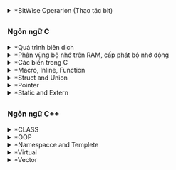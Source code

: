 <details>
  <summary>*BitWise Operarion (Thao tác bit)</summary>

- AND (Biểu thức AND): Ký hiệu: `&`.
  | A | B | A & B |
  |---|---|:---:|
  |0|0| 0|
  |0|1| 0|
  |1|0| 0|
  |1|1| 1|
  ```c
  unsigned int a = 5;  // 0101
  unsigned int b = 3;  // 0011
  unsigned int result = a & b;  // 0001
  ```
- OR (Biểu thức OR): Ký hiệu: `|`.
  | A | B | A \| B |
  |---|---|:---:|
  |0|0| 0|
  |0|1| 1|
  |1|0| 1|
  |1|1| 1|
  ```c
  unsigned int a = 5;  // 0101
  unsigned int b = 3;  // 0011
  unsigned int result = a | b;  // 0111
  ```
- XOR (Biểu thức XOR): Ký hiệu: `^`.
  | A | B | A ^ B |
  |---|---|:---:|
  |0|0| 0|
  |0|1| 1|
  |1|0| 1|
  |1|1| 0|
  ```c
  unsigned int a = 5;  // 0101
  unsigned int b = 3;  // 0011
  unsigned int result = a ^ b;  // 0110
  ```
- NOT (Biểu thức NOT): Ký hiệu: `~`, thực hiện phép NOT bit, đảo ngược tất cả các bit của số.
  | A | ~ A |
  |--|:---:|
  |0| 1|
  |1| 0|
  ```c
  unsigned int a = 5;  // 0101
  unsigned int result = ~a;  // 1010 (đảo ngược các bit)
  ```
- Left Shift (Dịch trái): Ký hiệu: `<<`.
  ```c
  unsigned int a = 5;  // 0101
  unsigned int result = a << 2;  // 010100 (dịch trái 2 vị trí)
  ```
- Right Shift (Dịch phải): Ký hiệu: `>>`.
  ```c
  unsigned int a = 5;  // 0101
  unsigned int result = a >> 2;  // 0001 (dịch phải 2 vị trí)
  ```
- Left Shift và Assign (Dịch trái và gán): Ký hiệu: `<<=`, dịch trái các bit của số `a` đi `b` vị trí và gán lại giá trị cho `a`.
  `a <<= b;`
- Right Shift và Assign (Dịch phải và gán): Ký hiệu: `>>=`, dịch phải các bit của số `a` đi `b` vị trí và gán lại giá trị cho `a`.
  `a >>= b;`
- Bitwise AND và Assign (AND bit và gán): Ký hiệu: `&=`, thực hiện phép AND bit trên từng cặp bit của hai số và gán lại giá trị cho `a`.
  `a &= b;`
- Bitwise OR và Assign (OR bit và gán): Ký hiệu: `|=`, thực hiện phép OR bit trên từng cặp bit của hai số và gán lại giá trị cho `a`.
  `a |= b;`
- Bitwise XOR và Assign (XOR bit và gán): Ký hiệu: `^=`, thực hiện phép XOR bit trên từng cặp bit của hai số và gán lại giá trị cho `a`.
`a ^= b;`
</details>
 
 ##

### Ngôn ngữ C

<details>
  <summary>*Quá trình biên dịch</summary>
	
Quy trình dịch là quá trình chuyển đổi từ ngôn ngữ bậc cao (NNBC) (C/C++, Pascal, Java, C#…) sang ngôn ngữ đích (ngôn ngữ máy) để máy tính có thể hiểu và thực thi. Ngôn ngữ lập trình C là một ngôn ngữ dạng biên dịch. Chương trình được viết bằng C muốn chạy được trên máy tính phải trải qua một quá trình biên dịch để chuyển đổi từ dạng mã nguồn sang chương trình dạng mã thực thi.
	
### Quá trình biên dịch bao gồm 4 giai đoạn:
	
- **_Pre-processor (Giai đoạn tiền xử lý):_** Nhận mã nguồn và xóa bỏ các dòng comments, xử lý các chỉ thị tiền xử lý có bắt đầu bằng kí hiệu `#`. Như `#include` (thay thế mã chương trình của một tệp tiêu để vào mã nguồn cần dịch), `#define` (thay thế bằng giá trị cụ thể tại mỗi nơi sử dụng trong chương trình).
	-  Sau khi qua quá trình tiền xử lý thì file code lúc này sẽ có dạng `.i`.
	-  Dùng lệnh `gcc -E filename.c -o filename.i` hoặc `gcc -E filename.c` để xem code sau khi qua quá trình preprocessor.
- **_Compiler (Giai đoạn dịch NNBC sang ngôn ngữ Assembly):_** Kiểm tra các kiểu dữ liệu có lỗi hay không, phân tích cú pháp (syntax) của mã nguồn NNBC và tối ưu code.
	-  Quá trình này sẽ biên dịch từ code `.i` sang ngôn ngữ assembly `.s`.
	-  Dùng lệnh `gcc -S -o filename.s filename.c` để có thể xem code sau quá tình compiler.
- **_Assembler (Giai đoạn dịch ngôn ngữ Assembly sang ngôn ngữ máy):_** Biên dịch ngôn ngữ Assembly sang ngôn ngữ máy (0 và 1). Và tạo ra tệp tin Object `.o` or `.obj`.
	-  Dùng lệnh `gcc -c filename.c -o filename.o` để tạo ra file ".o" và dùng lệnh `objdump -d -Mintel filename.o` để xem code.
- **_Linker (Giải đoạn liên kết):_** Trong giai đoạn này mã máy của một chương trình `.o` dịch từ nhiều nguồn (file .c hoặc file thư viện .lib) được liên kết lại với nhau để tạo thành chương trình đích nhất. Mã máy của các hàm thư viện gọi trong chương trình cũng được đưa vào chương trình cuối trong giai đoạn này. Chính vì vậy mà các lỗi liên quan đến việc gọi hàm hay sử dụng biến tổng thể mà không tồn tại sẽ bị phát hiện. Kể cả lỗi viết chương trình chính không có hàm main() cũng được phát hiện trong liên kết.
	- File sau khi được gộp lại thì sẽ có đuôi mở rộng Executable `.exe`, còn trên Linux và MacOs thì có thể có đuối theo chỉ định hoặc không có đuôi mở rộng.

- Để chạy file code C trên `terminal` dùng lệnh `gcc -o filename filename.c` đẻ tạo ra tệp thực thi, sau đó dùng lệnh `./filename` để chạy tệp thực thi đó.

### Boot Mode

- Cấp nguồn:
  - Khi cấp nguồn cho vi điều khiển, nó sẽ bắt đầu quá trình khởi động.
  - Lúc này các thanh ghi và bộ nhớ của vi điều khiển sẽ có giá trị không xác định.
- Tạo Stack Pointer(SP):
  - Stack Pointer(SP) là một thanh ghi đặc biệt để quản lý ngăn xếp(stack).
  - Giá trị ban đầu của SP thường được thiết lập tại địa chỉ nhất định trong bộ nhớ.
  - Quá trình thiết lập SP có thể thực hiện thông qua việc gán giá trị một địa chỉ cố định vào thanh ghi SP.
- Tạo Program Counter(PC):
  - Là một thanh ghi đặt biệt dùng để lưu địa chỉ của lệnh hiện tại được thực thi.
  - Giá trị ban đầu của PC thường được thiết lập là địa chỉ bắt đầu của chương trình
  - Quá trình thiệt lập PC thực hiện thông qua việc gán giá trị địa chỉ bắt đầu của chương trình vào thanh ghi PC
- Khởi động chương trình:
  - Sau khi SP và PC được khởi tạo thì chương trình chính bắt đầu khởi động
  - Vi điều khiển sẽ đọc từng câu lệnh và thực thi nó.
  - Nó sẽ thực hiện các lệnh tiếp theo bằng cách tăng giá trị của PC để trỏ đế địa chỉ lệnh tiếp theo
  - Bước nhảy của địa chỉ tùy thuộc vào vi điều khiển (Ví dụ: vđk 8bit thì mỗi lần nhảy thì PC sẽ trỏ tới địa chỉ lên 1byte, tương tự 16bit sẽ là 2 bytes)
  - Trong quá trình chạy, nếu gặp lệnh gọi hàm con thì VĐK sẽ tạo ra một ngăn xếp mới để lưu trữ các biến cục bộ và thông tin của hàm đó.
    - Lúc này, giá trị của SP sẽ lưu lại địa chỉ của câu lệnh hiện tại và giá trị của PC sẽ trỏ tới địa chỉ bắt đầu của hàm con đó và thực thi .
    - Sau khi chạy xong trả về kết quả. Thì ngăn xếp đó sẽ được giải phóng, PC sẽ được gán thành địa chỉ của SP trước đó và tiếp tục thực hiện chương trình.
- **_Ví dụ:_** Chương trình trên VĐK 32bits và địa chỉ của hàm ham() là 0x0000ff00.
  ```C
  #include<stdio.h>
  void ham() {
    	int a = 5;
  }
  int main() {
    	int b = ham();
    	printf("%d", b);
  }
  ```
  - Địa chỉ 0x00000000: Khởi động chương trình.
  - Địa chỉ 0x00000004: Khởi tạo SP với giá trị không xác định.
  - Địa chỉ 0x00000008: Khởi tạo PC với địa chỉ bắt đầu của hàm main(), và PC có giá trị là 0x00000008. SP không thay đổi.
    - Địa chỉ 0x0000000C: PC trỏ tới lệnh trong hàm main() và có địa chỉ là 0x0000000C. SP không thay đổi.
    - Địa chỉ 0x00000010: PC trỏ tới lệnh gọi hàm ham(). PC có địa chỉ là 0x00000010, và SP được gán địa chỉ là 0x00000010 để sau khi chạy xong hàm ham(), PC có thể lấy địa chỉ của SP để chạy tiếp chương trình.
    - Địa chỉ 0x0000FF00: PC trỏ tới địa chỉ bắt đầu của hàm ham(), và PC có địa chỉ là 0x0000FF00. SP vẫn giữ nguyên giá trị là 0x00000010.
    - Địa chỉ 0x0000FF04: PC tiếp tục nhảy thêm 4 byte đối với địa chỉ trước đó để thực hiện lệnh int a = 5, địa chỉ PC lúc này là 0x0000FF04. SP vẫn giữ nguyên giá trị là 0x00000010. Sau khi chạy xong hàm, PC sẽ quay trở lại địa chỉ của SP, tức là 0x00000010.
    - Địa chỉ 0x00000014: PC trỏ tới lệnh printf("%d", b);. Lúc này, địa chỉ PC sẽ là 0x00000014, và SP vẫn giữ nguyên giá trị là 0x00000010.

</details>

<details>
  <summary>*Phân vùng bộ nhớ trên RAM, cấp phát bộ nhớ động</summary>
	
<h3>Phân vùng bộ nhớ trên RAM, cấp phát bộ nhớ động</h3>

|          Stack          |
| :---------------------: |
|            ↓            |
|            ↑            |
|          Heap           |
| Bss(Uninitialized data) |
| Data(Initialized data)  |
|          Text           |

- **_Text:_** Quyền truy cập chỉ có thể Read
  - Chứa khai báo các hằng số(.rodata)
  - Nó chưa lệnh thực thi nên tránh sửa đổi instruction
- **_Data:_** Quyền truy cập Read-Write
  - Chứa biến toàn cục hoặc biến static: Có giá trị khởi tạo khác 0
  - Được giải phóng khi kết thúc chương trình
- **_Bss:_** Quyền truy cập Read-Write
  - Chứa biến toàn cục hoặc các biến static: Có giá trị khởi tạo bằng 0 hoặc không khởi tạo
  - Được giải phóng khi kết thúc chương trình
- **_Stack:_** Quyền truy cập là Read-Write.
  - Được sử dụng cấp phát cho biến local, input parameter của hàm,...
  - Sẽ được giải phóng khi ra khỏi block code/hàm
- **_Heap:_** Quyền truy cập là Read-Write. - Được sử dụng để cấp phát bộ nhớ động như: Malloc, Calloc,... - Sẽ được giải phóng khi gọi hàm free,... ### So sánh Stack và Heap? - Bộ nhớ: Bộ nhớ Heap và bộ nhớ Stack bản chất đều cùng là vùng nhớ được tạo ra và lưu trữ trong RAM khi chương trình được thực thi. - Stack được dùng để lưu trữ các biến cục bộ trong hàm, tham số truyền vào... Truy cập vào bộ nhớ này rất nhanh và được thực thi khi chương trình được biên dịch. - Heap được dùng để lưu trữ vùng nhớ cho những biến con trỏ được cấp phát động bởi các hàm malloc - calloc - realloc (trong C) - Kích thước vùng nhớ: - Stack: kích thước của bộ nhớ Stack là cố định, tùy thuộc vào từng hệ điều hành, ví dụ hệ điều hành Windows là 1 MB, hệ điều hành Linux là 8 MB (lưu ý là con số có thể khác tùy thuộc vào kiến trúc hệ điều hành của bạn). - Heap: kích thước của bộ nhớ Heap là không cố định, có thể tăng giảm do đó đáp ứng được nhu cầu lưu trữ dữ liệu của chương trình. - Đặc điểm vùng nhớ - Stack: vùng nhớ Stack được quản lý bởi hệ điều hành, dữ liệu được lưu trong Stack sẽ tự động hủy khi hàm thực hiện xong công việc của mình. - Heap: Vùng nhớ Heap được quản lý bởi lập trình viên (trong C hoặc C++), dữ liệu trong Heap sẽ không bị hủy khi hàm thực hiện xong, điều đó có nghĩa bạn phải tự tay hủy vùng nhớ bằng câu lệnh free (trong C), và delete hoặc delete [] (trong C++), nếu không sẽ xảy ra hiện tượng rò rỉ bộ nhớ. ### Lưu ý: - Việc tự động dọn vùng nhớ còn tùy thuộc vào trình biên dịch trung gian. - Vấn đề lỗi xảy ra đối với vùng nhớ Stack: Bởi vì bộ nhớ Stack cố định nên nếu chương trình bạn sử dụng quá nhiều bộ nhớ vượt quá khả năng lưu trữ của Stack chắc chắn sẽ xảy ra tình trạng tràn bộ nhớ Stack (Stack overflow), các trường hợp xảy ra như bạn khởi tạo quá nhiều biến cục bộ, hàm đệ quy vô hạn,.. - Ví dụ về tràn bộ nhớ stack với hàm đệ quy vô hạn:
`C
		int foo(int x){
			printf("De quy khong gioi han\n");
			return foo(x);
		}
		` - Vấn đề lỗi xảy ra đối với vùng nhớ Heap: Nếu bạn liên tục cấp phát vùng nhớ mà không giải phóng thì sẽ bị lỗi tràn vùng nhớ Heap (Heap overflow). Nếu bạn khởi tạo một vùng nhớ quá lớn mà vùng nhớ Heap không thể lưu trữ một lần được sẽ bị lỗi khởi tạo vùng nhớ Heap thất bại. - Ví dụ trường hợp khởi tạo vùng nhớ Heap quá lớn:
`C 
		int *A = (int *)malloc(18446744073709551615); 
		` ### Các cách sử dụng malloc, calloc, realloc, free: - **_Malloc:_** Cấp phát bộ nhớ động chưa có giá trị khởi tạo cho mỗi phần tử, trả về con trỏ NULL khi cấp phát thành công
`C 
	void* malloc(size_t size);
	` - **_Calloc:_** Cấp phát bộ nhớ động có giá trị khởi tạo ban đầu của mỗi phần tử đều là 0, trả về con trỏ NULL khi cấp phát thành công
`C
	void* calloc(size_t num, size_t size);
	` - **_Realloc:_** Thay đổi kích thước bộ nhớ của bộ nhớ đã được cấp phát trước đó của Malloc và Calloc, trả về con trỏ NULL khi thay đổi thành công
`C
	void* realloc(void* ptr, size_t size);
	` - **_Free:_** Giải phóng bộ nhớ đã được cấp phát bằng Malloc, Calloc, Realloc sau khi sử dụng xong, không có trả về
`C
	void free(void* ptr);
	`
</details>

<details>
  <summary>*Các biến trong C</summary>
	
- Biến số nguyên (Integer Variables): Lưu trữ giá trị số nguyên không có phần thập phân.
	`int age = 25;`
- Biến số thực (Floating-point Variables): Lưu trữ giá trị số thực có phần thập phân.
	`float pi = 3.14;`
- Biến dấu chấm động (Floating-point Variables): Lưu trữ giá trị số thực có độ chính xác cao hơn float.
    `double pi = 3.14159;`
- Biến dài (Long Variables): Lưu trữ giá trị số nguyên có phạm vi mở rộng so với int.
    `long population = 1000000;`
- Biến ngắn (Short Variables): Lưu trữ giá trị số nguyên có phạm vi nhỏ hơn so với int.
    `short temperature = -10;`
- Biến ký tự (Character Variables): Lưu trữ một ký tự.
	`char grade = 'A';`
- Biến chuỗi ký tự (String Variables): Lưu trữ một chuỗi các ký tự.
	`char name[] = "John";`
- Biến boolean (Boolean Variables): Lưu trữ giá trị đúng (1) hoặc sai (0).
	`int isTrue = 1;`
- Con trỏ (Pointer Variables): Lưu trữ địa chỉ của một biến hoặc vùng nhớ.
	`int* ptr = NULL;`
- Biến mảng (Array Variables): Lưu trữ nhiều giá trị trong một biến duy nhất.
	`int numbers[] = {1, 2, 3, 4, 5};`
- Biến kích thước (Size Variables): Lưu trữ giá trị kích thước của các đối tượng trong bộ nhớ.
    ```size_t length = 10;```
- Biến không đổi (Constant Variables): Lưu trữ giá trị không thay đổi trong suốt thời gian chương trình chạy.
    ```const int MAX_VALUE = 100;```
- Biến từ khóa (Keyword Variables): Lưu trữ giá trị trùng với các từ khóa được định nghĩa trong ngôn ngữ C.
    ```int int = 5;```
- Biến từ xa (Extern Variables):Khai báo một biến đã được định nghĩa trong một tệp tin khác.
    ```extern int globalVar;```
- Biến có phạm vi tĩnh (Static Scope Variables): Lưu trữ giá trị trong suốt vòng đời của biến và chỉ có thể truy cập trong phạm vi của một hàm hoặc tệp tin.
    ```static int count = 0;```
- Biến hệ thống (System Variables): Lưu trữ thông tin đối với chương trình chạy, như số lượng tham số dòng lệnh và danh sách tham số.
    ```int argc; char** argv;```
- Biến môi trường (Environment Variables): Lưu trữ thông tin môi trường hệ thống như đường dẫn, biến cấu hình, v.v.
    `char* path = getenv("PATH");`
- Biến vô kiểu (Void Variables): Lưu trữ một địa chỉ bất kỳ và có thể chuyển đổi thành bất kỳ kiểu con trỏ nào.
	`void* ptr;`
- Biến hằng số từ xa (Extern Constant Variables): Khai báo một hằng số đã được định nghĩa trong một tệp tin khác.
    `extern const int MAX_VALUE;`
- Biến gần (Auto Variables): Được sử dụng để chỉ ra rằng một biến cục bộ tự động sẽ được tạo ra.
 	`auto int x = 5;`
- Biến trình tự (Sequence Variables): Chỉ định rằng một biến thường được truy cập nhanh chóng và thường xuyên.
    `register int counter = 0;`
- Biến quyền (Qualifier Variables): Đánh dấu biến có thể thay đổi mà không cần thông báo và không nên tối ưu hóa.
   	`volatile int status;`
- Biến tĩnh (Static Variables): Lưu trữ giá trị trong suốt vòng đời của chương trình và giá trị được duy trì ngay cả khi hàm hoặc khối lệnh kết thúc.
	```static int count = 0;```
- Biến tĩnh cục bộ (Local Static Variables): Lưu trữ giá trị trong suốt vòng đời của biến, nhưng chỉ có thể truy cập trong phạm vi của một hàm.
    ```C
    void function() {
        static int count = 0;
        // ...
    }
    ```
- Biến toàn cục (Global Variables): Khai báo ngoài hàm. Lưu trữ giá trị có thể truy cập từ bất kỳ đâu trong chương trình.
	```int globalVar = 10;```
- Biến cục bộ (Local Variables): Khai báo trong hàm. Lưu trữ giá trị chỉ có thể truy cập trong phạm vi của một hàm hoặc khối lệnh.
	```C
	void function() {
    	int localVar = 5;
   		// ...
	} 
	```
- Biến tên (Label Variables): Đánh dấu một vị trí trong mã chương trình để nhảy đến khi sử dụng lệnh goto.
    ```C
    goto label;
    // ...
    label:
        // ...
    ```
- Biến tham chiếu (Reference Variables): Lưu trữ một tham chiếu đến một biến đã tồn tại, cho phép thay đổi giá trị của biến qua tham chiếu.
    ```C
    int x = 10;
    int& ref = x;
    ```
- Biến hàm (Function Variables): Lưu trữ địa chỉ của một hàm và cho phép gọi hàm thông qua con trỏ.
    ```C
    int (*func_ptr)(int, int);
    int sum(int a, int b) {
        return a + b;
    }
    func_ptr = sum;
    ```
- Biến cấu trúc (Structure Variables): Lưu trữ các thành phần có liên quan vào một biến.
    ```
    struct Person {
        char name[20];
        int age;
    };
    struct Person p1;
	```
- Biến cấu trúc mở rộng (Extended Structure Variables): Lưu trữ các thành phần có liên quan vào một biến và mở rộng chức năng của cấu trúc.
    ```C
    struct Person {
        char name[20];
        int age;
    } p1;
    ```
- Biến liên kết (Union Variables): Lưu trữ giá trị của một thành phần trong một thời điểm.
    ```
    union Data {
        int x;
        float y;
    };
    union Data data;
    ```
- Biến liệt kê (Enumeration Variables): Lưu trữ một trong các giá trị được xác định trước từ một tập hợp các giá trị có tên.
    ```
    enum Color {
        RED,
        GREEN,
        BLUE
    };
	enum Color c = BLUE;
- Biến kiểu định danh (Typedef Variables): Tạo ra một tên mới cho một kiểu dữ liệu đã tồn tại để sử dụng dễ dàng hơn.
    ```C
    typedef int Integer;
    Integer number = 42;
	```
- Biến kiểu dữ liệu do người dùng định nghĩa (User-defined Data Type Variables): Định nghĩa và sử dụng kiểu dữ liệu tùy chỉnh trong ngôn ngữ C.
	```C
	typedef struct {
    	char name[20];
    	int age;
	} Person;
	Person p1; 
	```
### Khác nhau của static cục bộ và static toàn cục:
- Biến static cục bộ: Khi 1 biến cục bộ được khai báo với từ khóa static. Biến sẽ chỉ được khởi tạo 1 lần duy nhất và tồn tại suốt thời gian chạy chương trình. Giá trị của nó không bị mất đi ngay cả khi kết thúc hàm. Tuy nhiên khác với biến toàn cục có thể gọi trong tất cả mọi nơi trong chương trình, thì biến cục bộ static chỉ có thể được gọi trong nội bộ hàm khởi tạo ra nó. Mỗi lần hàm được gọi, giá trị của biến chính bằng giá trị tại lần gần nhất hàm được gọi.
- Biến static toàn cục: Biến toàn cục static sẽ chỉ có thể được truy cập và sử dụng trong File khai báo nó, các File khác không có cách nào truy cập được. 
</details>

<details>
  <summary>*Macro, Inline, Function</summary>

- **_Macro:_** Được xử lý bởi preprocessor
  - Thay thế đoạn code được khai báo macro vào bất cứ chỗ nào xuất hiện macro đó
  - VD: Preprocessor khi gặp bất kỳ lời gọi SUM(first+last) nào thì thay ngay bằng
  ```C
  #define SUM(a,b)     (a+b)
  ```
- **_Inline:_** Được xử lý bởi compiler
  - Được khai báo với từ khóa inline
  - Khi compiler thấy bất kỳ chỗ nào xuất hiện inline function, nó sẽ thay thế chỗ đó bởi định nghĩa của hàm đã được compile tương ứng. –> Phần được thay thế không phải code mà là đoạn code đã được compile
- **_Function:_** Khi thấy hàm được gọi, compiler sẽ phải lưu con trỏ chương trình PC hiện tại vào stack; chuyển PC tới hàm được gọi, thực hiện hàm đó xong và lấy kết quả trả về; sau đó quay lại vị trí ban đầu trong stack trước khi gọi hàm và tiếp tục thực hiện chương trình.
  - Như có thể thấy, các này khiến chương trình tốn thời gian hơn là chỉ cần thay thế đoạn code đã được compile (cách của inline function)

### So sánh Macro, Inline, Function:

- Macro đơn giản là chỉ thay thế đoạn code macro vào chỗ được gọi trước khi được biên dịch
- Inline thay thế đoạn mã code đã được biên dịch vào chỗ được gọi
- Hàm bình thường phải tạo một function call, lưu địa chỉ trước khi gọi hàm vào stack sau đó mới thực hiện hàm và sau cùng là quay trở về địa chỉ trên stack trước khi gọi hàm và thực hiện tiếp chương trình
- Macro khiến code trở nên dài hơn rất nhiều so với bình thường nhưng thời gian chạy nhanh.
- Hàm inline cũng khiến code dài hơn, tuy nhiên nó làm giảm thời gian chạy chương trình
- Hàm bình thường sẽ phải gọi function call nên tốn thời gian hơn inline function nhưng code ngắn gọn hơn.
</details>



<details>
  <summary>*Struct and Union</summary>

- Về mặt ý nghĩa, struct và union cơ bản giống nhau. Tuy nhiên, về mặt lưu trữ trong bộ nhớ, chúng có sự khác biệt rõ rệt như sau: - struct: Dữ liệu của các thành viên của struct được lưu trữ ở những vùng nhớ khác nhau. Do đó kích thước của 1 struct tối thiểu bằng kích thước các thành viên cộng lại tại vì còn phụ thuộc vào bộ nhớ đệm (struct padding). - Union : Dữ liệu các thành viên sẽ dùng chung 1 vùng nhớ. Kích thước của union được tính là kích thước lớn nhất của kiểu dữ liệu trong union. Việc thay đổi nội dung của 1 thành viên sẽ dẫn đến thay đổi nội dung của các thành viên khác.
</details>

<details>
  <summary>*Pointer</summary>
	
- Bộ nhớ RAM chứa rất nhiều ô nhớ, `mỗi ô nhớ có kích thước 1 byte`. Mỗi ô nhớ có địa chỉ duy nhất và địa chỉ này được đánh số từ 0 trở đi. Nếu `CPU 32bit` thì có `2^32 địa chỉ` có thể đánh cho các ô nhớ trong RAM.
	| Ô nhớ | 0 | 1 | ... | 2^32-2 | 2^32-1 |
  	|:-------:|:--------:|:--------:|---|:----------:|:--------:|
  	| Địa chỉ |0x00000000|0x00000001|...|0x0=fffffffe|0xffffffff|
	| Giá trị |          |     5    |...|     's'    |          |
	|   Biến  |          |     x    |...|    char    |          |
- Khi khai báo biến, trình biên dịch dành riêng một vùng nhớ với địa chỉ duy nhất để lưu biến. Trình biên dịch có nhiệm vụ liên kết địa chỉ ô nhớ đó với tên biến. Khi gọi tên biến, nó sẽ truy xuất tự động đến ô nhớ đã liên kết với tên biến để lấy dữ liệu. Các bạn phải luôn phân biệt giữa `địa chỉ bộ nhớ` và `dữ liệu được lưu trong đó`.
- Địa chỉ của biến bản chất cũng là một con số thường được biểu diễn ở `hệ cơ số 16`. Ta có thể sử dụng con trỏ (pointer) để lưu địa chỉ của các biến.
- ***Con trỏ(pointer):***
	- Trong ngôn ngữ C/C++, con trỏ (pointer) là những biến lưu trữ địa chỉ bộ nhớ của những biến khác.
	- Kích thước của các biến con trỏ có khác nhau không? Con trỏ chỉ lưu địa chỉ nên kích thước của mọi con trỏ là như nhau. Kích thước này phụ thuộc vào môi trường hệ thống máy tính:
		- `Môi trường Windows 32 bit: 4 bytes`
        - `Môi trường Windows 64 bit: 8 bytes`
### Các loại con trỏ:
- ***Con trỏ NULL:*** Con trỏ NULL là con trỏ lưu địa chỉ 0x00000000. Tức địa chỉ bộ nhớ 0, có ý nghĩa đặc biệt, cho biết con trỏ không trỏ vào đâu cả.
	```c
	int *p2; //con trỏ chưa khởi tạo, vẫn trỏ đến một vùng nhớ nào đó không xác định
	int *p3 = NULL; //con trỏ null không trỏ đến vùng nhớ nào
	int *p4 = null; // Lỗi "null" phải viết in hoa
	```
- ***Con trỏ đến con trỏ(pointer to pointer):*** Con trỏ này dùng để lưu địa chỉ của con trỏ khác.
	```c
	int x = 10;
    int *p1 = &x;     // Con trỏ p1 trỏ đến biến x và giá trị của p1 chỉnh là địa chỉ của biến x
    int **p2 = &p1;	 // Con trỏ p2 trỏ đến con trỏ p1 và lưu địa chỉ của con trỏ p1 vào p2

    printf("Giá trị của x: %d\n", *p1); //Giá trị của x: 10
    printf("Địa chỉ của x: %p\n", p1); //Địa chỉ của x: 0x7ffee2a697a8
    printf("Giá trị của x: %d\n", **p2); //Giá trị của x: 10
    printf("Địa chỉ của p1: %p\n", p2); //Địa chỉ của p1: 0x7ffee2a697a0
    ```

- **_Con trỏ hằng (Constant Pointers):_** Không thể thay đổi giá trị mà nó trỏ tới, nhưng có thể thay đổi địa chỉ mà nó trỏ tới.
  ```c
  int num = 10;
  const int *ptr = &num; //thay đổi được địa chỉ của num nhưng không thay đổi được giá trị '10' của num
  ```
- **_Con trỏ void (Void Pointers):_** Con trỏ void có thể trỏ tới bất kỳ kiểu dữ liệu nào, nhưng khi xuất ra giá trị thì phải ép kiểu.
  ```c
  int num = 10;
  float f = 3.14;
  void *ptr;
  ptr = &num;
  printf("num = %d\n",(int*)ptr);
  ptr = &f;
  printf("f = %f\n",(float*)ptr);
  ```
- **_Con trỏ hàm (Function Pointers):_** Dùng để lưu trữ và gọi các hàm thông qua con trỏ.

  ```c
  int add(int a, int b) {
  	return a + b;
  }
  int subtract(int a, int b) {
  	return a - b;
  }

  int main() {

  	int (*operation)(int, int) = add;
  	int result = operation(5, 3);
  	printf("Result: %d\n", result);

  	operation = subtract;
  	result = operation(5, 3);
  	printf("Result: %d\n", result);

  	return 0;
  }

  ```

- **_Con trỏ vào hàm (Pointers to Functions):_** Lưu trữ địa chỉ của một hàm cụ thể để gọi hàm thông qua con trỏ.

  ```c
  int add(int a, int b) {
  	return a + b;
  }
  int subtract(int a, int b) {
  	return a - b;
  }

  void performOperation(int a, int b, int (*operation)(int, int)) {
  	int result = operation(a, b);
  	printf("Result: %d\n", result);
  }

  int main() {
  	int a = 5, b = 3;

  	performOperation(a, b, add);
  	performOperation(a, b, subtract);

  	return 0;
  }

  ```

- **_Con trỏ hàm parameter (Function Pointer Parameters):_** Truyền một hàm như một tham số cho một hàm khác.

  ```c
  void greet() {
  	printf("Hello, World!\n");
  }

  void performAction(void (*action)()) {
  	action();
  }

  int main() {
  	performAction(greet);

  	return 0;
  }

  ```

### Lưu ý khi sử dụng con trỏ

- Khi khởi tạo con trỏ NULL: Chữ NULL phải viết hoa, viết thường null sẽ bị lỗi.
- Không nên sử dụng con trỏ khi chưa được khởi tạo: Kết quả tính toán có thể sẽ phát sinh những lỗi không lường trước được nếu chưa khởi tạo con trỏ.
- Sử dụng biến con trỏ sai cách.

</details>

<details>
  <summary>*Static and Extern</summary>
Static
	
- Static toàn cục: chỉ truy cập và sử dụng trong File khai báo nó, các File khác sẽ không thể truy cập được.
- Static cục bộ: chỉ khởi tạo 1 lần và tồn tại suốt thời thời gian chạy chương trình. Giá trị không mất đi khi kết thúc hàm, tuy nhiên biến static cục bộ chỉ có thể được gọi trong hàm khởi tạo nó, giá trị của biến chính bằng giá trị gần nhất mà nó được gọi.
- Ngoài ra, còn có extern để thông báo biến đã được khai báo ở file khác.

Extern

Biến extern được sử dụng khi một file cụ thể cần truy cập một biến từ file khác.
Để sử dụng được biến toàn cục ở một file khác, chúng ta phải khai báo lại biến và thêm từ khóa extern phía trước, để báo rằng biến này đã được khi báo ở file khác.

Cú pháp: extern <kiểu dữ liệu> <Tên Biến>;

</details>


##

### Ngôn ngữ C++
<details>
  <summary>*CLASS</summary>
### Khái niệm
> Class hay lớp là một mô tả trừu tượng **(abstract)** của nhóm các đối tượng **(object)** có cùng bản chất, ngược lại mỗi một đối tượng là một thể hiện cụ thể **(instance)** cho những mô tả trừu tượng đó. Một class trong C++ sẽ có các đặc điểm sau:  
> - Một class bao gồm các thành phần dữ liệu (thuộc tính hay property) và các phương thức (hàm thành phần hay method).
> - Class thực chất là một kiểu dữ liệu do người lập trình định nghĩa.
> - Trong C++, từ khóa class sẽ chỉ điểm bắt đầu của một class sẽ được cài đặt.
 
### Khai báo class và sử dụng class
   
```ruby
class Person {
public:
string firstName; // property
string lastName; // property
int age; // property
void fullname() { // method
cout << firstName << ' ' << lastName;
}
}
```
   
 ### Access modifiers & properties declaration
   
> ***Access modifier*** là phạm vi truy cập của các thuộc tính và phương thức sẽ được khai báo bên dưới nó. Có 3 phạm vi truy cập trong C++ là **public**, **private** và **protected**
> - Các thuộc tính và phương thức khai báo public thì có thể được truy cập trực tiếp thông qua instance của class đó. Các thuộc tính nên khai báo là public nếu bạn không có ràng buộc điều kiện trước khi gán (người dùng có thể  thoải mái gán giá trị) hoặc bạn không cần xử lý trước khi trả về giá trị thuộc tính.
> - Các thuộc tính private thường được sử dụng khi bạn không mong muốn người khác có thể tùy ý gán giá trị hoặc là bạn muốn xử lý trước khi trả về giá trị.
> - Đối với protected, các phương thức và thuộc tính chỉ có thể truy cập qua các class kế thừa nó hoặc chính nó.

### Method declaration
   
   > Phương thức cũng giống như một hàm bình thường. Nó có thể có hoặc không có tham số, không trả về giá trị và thậm chí là override hàm.
     Đối với phương thức thì có **hai cách** định nghĩa thi hành: định nghĩa thi hành trong lúc định nghĩa class và định nghĩa thi hành bên ngoài class.
 
   👉 **Định nghĩa thi hành bên trong class:**
```ruby
class Animal {
 public:
 string sound;
 void makeNoise() {
 cout << sound;
 }
};
```
   
   👉 **Định nghĩa thi hành bên ngoài class:**
```ruby
class Animal {
 public:
 string sound;
 void makeNoise();
};
void Animal::makeNoise() {
 cout << sound;
}
```

   👉 **Tham số truyền vào phương thức:**  
- Cách 1: Dặt tên trùng với thuộc tính Class bằng cách kết hợp toán tử :: và con trỏ _this_\
- Cách 2: Đặt tên khác với thuộc tính ( thường thêm dấu "_" trước tên tham số giống thuộc tính private
   
🔹 ***Con trỏ this*** : đề cập đến thể hiện hay instance của class đó, thông qua con trỏ this ta có thể truy cập đến các thuộc tính và phương thức.
   
🔹 ***Toán tử phạm vi*** : dùng để xác định phương thức hoặc thuộc tính được gọi từ Class nào.
   
### Constructor
> Constructor hay hàm dựng là một hàm đặc biệt, nó sẽ được gọi ngay khi chúng ta khởi tạo một object. Công dụng chính là khởi gán các thuộc tính
   
### Static member
> Static member hay thành viên tĩnh trong class C++ cũng tương tự như với static variable (biến tĩnh) trong function. Đối với function, sau khi thực hiện xong khối lệnh và thoát thì biến tĩnh vẫn sẽ không mất đi. Đối với class, thành viên tĩnh sẽ là thuộc tính dùng chung cho tất cả các đối tượng của class đó, cho dù là không có đối tượng nào tồn tại. Tức là bạn có thể khai báo nhiều object, mỗi object các thuộc tính của nó đều khác nhau nhưng riêng static thì chỉ có một và static member tồn tại trong suốt chương trình cho dù có hay không có object nào của nó hay nói ngắn gọn là dùng chung một biến static.

</details>

<details>
<summary>*OOP</summary>

### Khái niệm
> OOP Object - Oriented Programming là cách tư duy mới tiếp cận hướng đối tượng để giải quyết các vấn đề bằng máy tính. Là một mô hình dựa trên khái niệm về Class và Object. Nó được sử dụng để tách 1 chương trình thành các phần đơn giản hơn, có thể tái sử dụng.

### Các đặc tính của lập trình hướng đối tượng
> Có 4 đặc tính: Kế thừa, Trừu tượng, Đa hình và Đóng gói

👉 **Tính kế thừa / Inheritance**
- Có 3 loại kế thừa : public, private và protected
   
   > Có nghĩa là một Class có thể kế thừa lại Class trước đó. Class kế thừa được gọi là Class con hay còn gọi là _subclass_. Class được kế thừa gọi là class cha hay còn gọi là _superclass_. Ngoài ra còn có thể mở rộng thêm các thành phần kế thừa và bổ sung thêm các thành phần mới.
   
👉 **Tính trừu tượng / Abstraction**
- Chỉ cần biết kết quả chứ không quan tâm cách làm
   > Là một khả năng mà chương trình có thể bỏ qua sự phức tạp bằng cách tập trung vào cốt lõi của thông tin cần xử lý. Điều đó có nghĩa, bạn có thể xử lý một đối tượng bằng cách gọi tên một phương thức và thu về kết quả xử lý, mà không cần biết làm cách nào đối tượng đó được các thao tác trong class.

👉 **Tính đa hình / Polymorphism**
- Có thể đạt được đa hình theo kiểu ghi đè phương thức (Method Overriding) hoặc nạp chồng phương thức ( Method Overloading)
   > Là một khả năng mà một phương thức trong class có thể đưa ra các kết quả hoàn toàn khác nhau, tùy thuộc vào dữ liệu được xử lý.
   
👉 **Tính đóng gói / Encapsulation**
- Mỗi thuộc tính sẽ có phạm vi truy cập hay còn gọi là access modifier -> Private
   > Có ý nghĩa không cho phép người sử dụng các đối tượng thay đổi trạng thái nội tại của một đối tượng, mà chỉ có phương thức nội tại của đối tượng có thể thay đổi chính nó. Điều đó có nghĩa, dữ liệu và thông tin sẽ được đóng gói lại, giúp các tác động bên ngoài một đối tượng không thể làm thay đổi đối tượng đó, nên sẽ đảm bảo tính toàn vẹn của đối tượng, cũng như giúp dấu đi các dữ liệu thông tin cần được che giấu.

</details>

<details>

<summary>*Namespacce and Templete</summary>
   
### Namespace
   > Namespace là từ khóa trong C++ được sử dụng để định nghĩa một phạm vi nhằm mục đích phân biệt các hàm, lớp, biến, ... cùng tên trong các thư viện khác nhau. Thông thưognf ta hay dùng namespace "std" trong thư viện iostream

### Templete
   > Là một từ khóa trong C++, và là một kiểu dữ liệu trừu tượng tổng quát hóa cho các kiểu dữ liệu int, float, double, bool...
     Template trong C++ có **2 loại** đó là _ function template_ & _class template_.
     Template giúp người lập trình định nghĩa tổng quát cho hàm và lớp thay vì phải nạp chồng (overloading) cho từng hàm hay phương thức với những kiểu dữ liệu khác nhau.

</details>

<details>

<summary>*Virtual</summary>
   
> Là một hàm thành viên trong lớp cơ sở mà lớp dẫn xuất khi kế thừa cần ***phải định nghĩa lại***.
> Hàm ảo được sử dụng trong lớp cơ sở khi cần đảm bảo hàm ảo đó sẽ được định  nghĩa lại trong lớp dẫn xuất. Việc này rất cần thiết trong trường hợp con trỏ có  kiểu là lớp cơ sở trỏ đến _đối tượng của lớp dẫn xuất_ ( hàm dẫn xuất được coi là khốp với lớp cơ sở nếu có cùng tên, loại tham số 'cho dù có là const' và kiểu trả về của hàm trong lớpcơ sở. Các hàm như vậy được gọi là ghi đè (Overiding).
> Hàm ảo chỉ khác hàm thành phần thông thường khi được gọi từ một con trỏ. Sử  dụng hàm ảo khi muốn con trỏ đang trỏ tới đối tượng của lớp nào thì hàm thành phần của lớp đó sẽ được gọi mà không xem xét đến kiểu của con trỏ.
   
❗**Lưu ý**: Con trỏ của lớp cơ sở có thể chứa địa chỉ của đối tượng thuộc lớp dẫn xuất, nhưng ngược lại thì không được.
   
</details>

<details>

<summary>*Vector</summary>
   
> Giống như là mảng (array), vector trong C++ là một đối tượng dùng để chứa các đối  tượng khác, và các đối tượng được chứa này cũng được lưu trữ một cách liên tiếp  trong vector. Tuy nhiên, nếu như số lượng phần tử (size) của một mảng là cố định, thì ở vector, nó hoàn toàn có thể _thay đổi_ trong suốt quá trình làm việc của chương trình. 

📓 **Modifiers**
   1. **push_back()**: Hàm đẩy một phần tử vào vị trí sau cùng của vector. Nếu kiểu của đối tượng được truyền dưới dạng tham số trong push_back() không giống với kiểu 
của vector thì sẽ bị ném ra.
```ruby
ten-vector.push_back(ten-cua-phan-tu);
```
   
2. **assign()**: Nó gán một giá trị mới cho các phần tử vector bằng cách thay thế các  giá trị cũ.
```ruby  
ten-vector.assign(int size, int value);
```   
   
3. **pop_back()**: Hàm pop_back () được sử dụng để xóa đi phần tử cuối cùng một vector.
```ruby
ten-vector.pop_back();   
```  
   
4. **insert()**: Hàm này chèn các phần tử mới vào trước phần tử trước vị trí được trỏ bởi vòng lặp. Chúng ta cũng có thể chuyển một số đối số thứ ba, đếm số lần phần tử được chèn vào trước vị trí được trỏ.
```ruby
ten-vector.insert(position, value);   
```    
   
5. **erase()**: Hàm được sử dụng để xóa các phần tử tùy theo vị trí vùng chứa
```ruby
ten-vector.erase(position);

ten-vector.erase(start-position, end-position);   
```      
   
6. **emplace()**: Nó mở rộng vùng chứa bằng cách chèn phần tử mới vào
```ruby
ten-vector.emplace(ten-vector.position, element);   
```   
   
7. **emplace_back()**: Nó được sử dụng để chèn một phần tử mới vào vùng chứa vector, phần tử mới sẽ được thêm vào cuối vector
```ruby
ten-vector.emplace_back(value);   
```    
   
8. **swap()**: Hàm được sử dụng để hoán đổi nội dung của một vector này với một vector khác cùng kiểu. Kích thước có thể khác nhau.
```ruby
ten-vector-1.swap(ten-vector-2);   
```      
   
9. **clear()**: Hàm được sử dụng để loại bỏ tất cả các phần tử của vùng chứa vector
```ruby
ten-vector.clear();  
``` 

</details>
